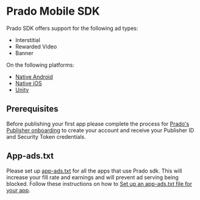 
# Prado Mobile SDK

Prado SDK offers support for the following ad types:

+ Interstitial
+ Rewarded Video
+ Banner

On the following platforms:

- [Native Android](/Prado%20Direct/Android)
- [Native iOS](/Prado%20Direct/iOS)
- [Unity](/Prado%20Direct/Unity)

## Prerequisites

Before publishing your first app please complete the process for [Prado's Publisher onboarding](http://accounts.prado.co/publishers/register?utm_source=prado_github) to create your account and receive your Publisher ID and Security Token credentials.

## App-ads.txt
Please set up [app-ads.txt](https://prado.co/app-ads.txt) for all the apps that use Prado sdk. This will increase your fill rate and earnings and will prevent ad serving being blocked.
Follow these instructions on how to [Set up an app-ads.txt file for your app](https://www.prado.co/intro-app-ads-txt).
